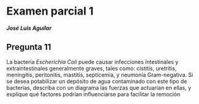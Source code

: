 # Examen parcial 1

***José Luis Aguilar***

## Pregunta 11

La bacteria *Escherichia Coli* puede causar infecciones intestinales y extraintestinales generalmente graves, tales como: cistitis, uretritis, meningitis, peritonitis, mastitis, septicemia, y neumonía Gram-negativa.
Si se desea potabilizar un depósito de agua contaminado con este tipo de bacterias, describa con un diagrama las fuerzas que actuarían en ellas, y explique qué factores podrían influenciarse para facilitar la remoción

